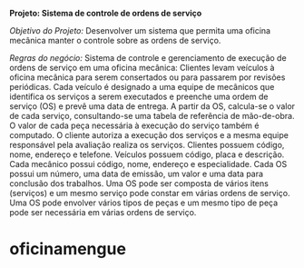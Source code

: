 **Projeto: Sistema de controle de ordens de serviço**

*Objetivo do Projeto:* Desenvolver um sistema que permita uma oficina mecânica manter o controle sobre as ordens de serviço.

*Regras do negócio:* Sistema de controle e gerenciamento de execução de ordens de serviço em uma oficina mecânica: Clientes levam veículos à oficina mecânica para serem consertados ou para passarem por revisões periódicas.  Cada veículo é designado a uma equipe de mecânicos que identifica os serviços a serem executados e preenche uma ordem de serviço (OS) e prevê uma data de entrega. A partir da OS, calcula-se o valor de cada serviço, consultando-se uma tabela de referência de mão-de-obra. O valor de cada peça necessária à execução do serviço também é computado. O cliente autoriza a execução dos serviços e a mesma equipe responsável pela avaliação realiza os serviços. Clientes possuem código, nome, endereço e telefone. Veículos possuem código, placa e descrição. Cada mecânico possui código, nome, endereço e especialidade. Cada OS possui um número, uma data de emissão, um valor e uma data para conclusão dos trabalhos. Uma OS pode ser composta de vários itens (serviços) e um mesmo serviço pode constar em várias ordens de serviço. Uma OS pode envolver vários tipos de peças e um mesmo tipo de peça pode ser necessária em várias ordens de serviço.
# oficinamengue
